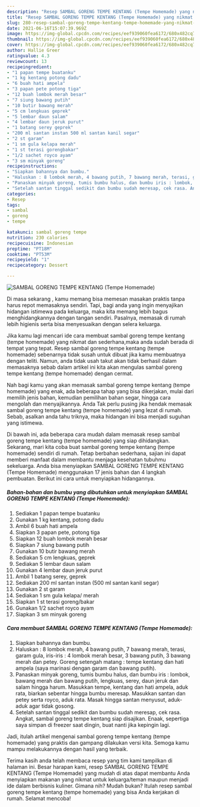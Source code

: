 ```yaml
---
description: "Resep SAMBAL GORENG TEMPE KENTANG (Tempe Homemade) yang nikmat dan Mudah Dibuat"
title: "Resep SAMBAL GORENG TEMPE KENTANG (Tempe Homemade) yang nikmat dan Mudah Dibuat"
slug: 280-resep-sambal-goreng-tempe-kentang-tempe-homemade-yang-nikmat-dan-mudah-dibuat
date: 2021-06-16T15:07:39.969Z
image: https://img-global.cpcdn.com/recipes/eef939060fea6172/680x482cq70/sambal-goreng-tempe-kentang-tempe-homemade-foto-resep-utama.jpg
thumbnail: https://img-global.cpcdn.com/recipes/eef939060fea6172/680x482cq70/sambal-goreng-tempe-kentang-tempe-homemade-foto-resep-utama.jpg
cover: https://img-global.cpcdn.com/recipes/eef939060fea6172/680x482cq70/sambal-goreng-tempe-kentang-tempe-homemade-foto-resep-utama.jpg
author: Hallie Greer
ratingvalue: 4.3
reviewcount: 13
recipeingredient:
- "1 papan tempe buatanku"
- "1 kg kentang potong dadu"
- "6 buah hati ampela"
- "3 papan pete potong tiga"
- "12 buah lombok merah besar"
- "7 siung bawang putih"
- "10 butir bawang merah"
- "5 cm lengkuas geprek"
- "5 lembar daun salam"
- "4 lembar daun jeruk purut"
- "1 batang serey geprek"
- "200 ml santan instan 500 ml santan kanil segar"
- "2 st garam"
- "1 sm gula kelapa merah"
- "1 st terasi gorengbakar"
- "1/2 sachet royco ayam"
- "3 sm minyak goreng"
recipeinstructions:
- "Siapkan bahannya dan bumbu."
- "Haluskan : 8 lombok merah, 4 bawang putih, 7 bawang merah, terasi, garam gula, iris-iris : 4 lombok merah besar, 3 bawang putih, 3 bawang merah dan petey. Goreng setengah matang : tempe kentang dan hati ampela (saya marinasi dengan garam dan bawang putih)."
- "Panaskan minyak goreng, tumis bumbu halus, dan bumbu iris : lombok, bawang merah dan bawang putih, lengkuas, serey, daun jeruk dan salam hingga harum. Masukkan tempe, kentang dan hati ampela, aduk rata, biarkan sebentar hingga bumbu meresap. Masukkan santan dan petey serta royco, aduk rata. Masak hingga santan menyusut, aduk-aduk agar tidak gosong."
- "Setelah santan tinggal sedikit dan bumbu sudah meresap, cek rasa. Angkat, sambal goreng tempe kentang siap disajikan. Enaak, sepertiga saya simpan di freezer saat dingin, buat nanti jika kepingin lagi."
categories:
- Resep
tags:
- sambal
- goreng
- tempe

katakunci: sambal goreng tempe 
nutrition: 230 calories
recipecuisine: Indonesian
preptime: "PT18M"
cooktime: "PT53M"
recipeyield: "1"
recipecategory: Dessert

---
```



![SAMBAL GORENG TEMPE KENTANG (Tempe Homemade)](https://img-global.cpcdn.com/recipes/eef939060fea6172/680x482cq70/sambal-goreng-tempe-kentang-tempe-homemade-foto-resep-utama.jpg)

Di masa  sekarang , kamu memang bisa memesan masakan praktis tanpa harus repot memasaknya sendiri. Tapi, bagi anda yang ingin menyajikan hidangan istimewa pada keluarga, maka kita memang lebih bagus menghidangkannya dengan tangan sendiri. Pasalnya, memasak di rumah lebih higienis serta bisa menyesuaikan dengan selera keluarga.

Jika kamu lagi mencari ide cara membuat sambal goreng tempe kentang (tempe homemade) yang nikmat dan sederhana,maka anda sudah berada di tempat yang tepat. Resep sambal goreng tempe kentang (tempe homemade)  sebenarnya tidak susah untuk dibuat jika kamu membuatnya dengan teliti. Namun, anda tidak usah takut akan tidak berhasil dalam memasaknya 
sebab dalam artikel ini kita akan mengulas sambal goreng tempe kentang (tempe homemade) dengan cermat.  



Nah bagi kamu yang akan memasak sambal goreng tempe kentang (tempe homemade) yang enak, ada beberapa tahap yang bisa dikerjakan, mulai dari memilih jenis bahan, kemudian pemilihan bahan segar, hingga cara mengolah dan menyajikannya. Anda Tak perlu pusing jika hendak memasak sambal goreng tempe kentang (tempe homemade) yang lezat di rumah. Sebab, asalkan anda  tahu triknya, maka hidangan ini bisa menjadi suguhan yang istimewa.

Di bawah ini, ada beberapa cara mudah dalam memasak resep sambal goreng tempe kentang (tempe homemade) yang siap dihidangkan. Sekarang, mari kita coba buat sambal goreng tempe kentang (tempe homemade) sendiri di rumah. Tetap berbahan sederhana, sajian ini dapat memberi manfaat dalam membantu menjaga kesehatan tubuhmu sekeluarga. Anda bisa menyiapkan SAMBAL GORENG TEMPE KENTANG (Tempe Homemade) menggunakan 17 jenis bahan dan 4 langkah pembuatan. Berikut ini cara untuk menyiapkan hidangannya.

<!--inarticleads1-->

##### Bahan-bahan dan bumbu yang dibutuhkan untuk menyiapkan SAMBAL GORENG TEMPE KENTANG (Tempe Homemade):

1. Sediakan 1 papan tempe buatanku
1. Gunakan 1 kg kentang, potong dadu
1. Ambil 6 buah hati ampela
1. Siapkan 3 papan pete, potong tiga
1. Siapkan 12 buah lombok merah besar
1. Siapkan 7 siung bawang putih
1. Gunakan 10 butir bawang merah
1. Sediakan 5 cm lengkuas, geprek
1. Sediakan 5 lembar daun salam
1. Gunakan 4 lembar daun jeruk purut
1. Ambil 1 batang serey, geprek
1. Sediakan 200 ml santan instan (500 ml santan kanil segar)
1. Gunakan 2 st garam
1. Sediakan 1 sm gula kelapa/ merah
1. Siapkan 1 st terasi goreng/bakar
1. Gunakan 1/2 sachet royco ayam
1. Siapkan 3 sm minyak goreng




<!--inarticleads2-->

##### Cara membuat SAMBAL GORENG TEMPE KENTANG (Tempe Homemade):

1. Siapkan bahannya dan bumbu.
1. Haluskan : 8 lombok merah, 4 bawang putih, 7 bawang merah, terasi, garam gula, iris-iris : 4 lombok merah besar, 3 bawang putih, 3 bawang merah dan petey. Goreng setengah matang : tempe kentang dan hati ampela (saya marinasi dengan garam dan bawang putih).
1. Panaskan minyak goreng, tumis bumbu halus, dan bumbu iris : lombok, bawang merah dan bawang putih, lengkuas, serey, daun jeruk dan salam hingga harum. Masukkan tempe, kentang dan hati ampela, aduk rata, biarkan sebentar hingga bumbu meresap. Masukkan santan dan petey serta royco, aduk rata. Masak hingga santan menyusut, aduk-aduk agar tidak gosong.
1. Setelah santan tinggal sedikit dan bumbu sudah meresap, cek rasa. Angkat, sambal goreng tempe kentang siap disajikan. Enaak, sepertiga saya simpan di freezer saat dingin, buat nanti jika kepingin lagi.




Jadi, itulah artikel mengenai  sambal goreng tempe kentang (tempe homemade)  yang praktis dan gampang dilakukan versi kita. Semoga kamu mampu melakukannya dengan hasil yang terbaik. 

Terima kasih anda telah membaca resep yang tim kami tampilkan di halaman ini. Besar harapan kami, resep  SAMBAL GORENG TEMPE KENTANG (Tempe Homemade) yang mudah di atas dapat membantu Anda menyiapkan makanan yang nikmat untuk keluarga/teman maupun menjadi ide dalam berbisnis kuliner. Gimana nih? Mudah bukan? Itulah resep sambal goreng tempe kentang (tempe homemade) yang bisa Anda kerjakan di rumah. Selamat mencoba!

